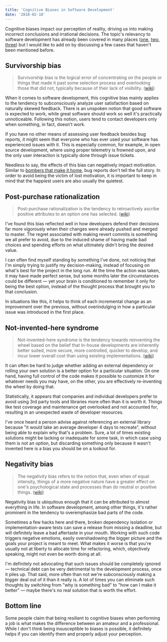 ```yaml
---
title: 'Cognitive Biases in Software Development'
date: '2018-02-18'
---
```


Cognitive biases impact our perception of reality, driving us into making incorrect conclusions and irrational decisions. The topic's relevancy to software development has already been covered in many places ([one](https://medium.com/@Mareks_082/biases-in-software-development-1f79ba840cc1), [two](https://hackernoon.com/cognitive-biases-in-programming-5e937707c27b), [three](http://www.jonathanklein.net/2013/06/cognitive-biases-in-software-engineering.html)) but I would like to add on by discussing a few cases that haven't been mentioned before.

## Survivorship bias

> Survivorship bias is the logical error of concentrating on the people or things that made it past some selection process and overlooking those that did not, typically because of their lack of visibility. ([wiki](https://en.wikipedia.org/wiki/Survivorship_bias))

When it comes to software development, this cognitive bias mainly applies to the tendency to subconsciously analyze user satisfaction based on naturally skewed feedback. There is an unspoken notion that good software is expected to work, while great software should work so well it's practically unnoticeable. Following this notion, users tend to contact developers only when something, in fact, doesn't work.

If you have no other means of assessing user feedback besides bug reports, it might seem that everyone who has ever used your software has experienced issues with it. This is especially common, for example, in open source development, where using proper telemetry is frowned upon, and the only user interaction is typically done through issue tickets.

Needless to say, the effects of this bias can negatively impact motivation. Similar to [bombers that make it home](https://en.wikipedia.org/wiki/Survivorship_bias#In_the_military), bug reports don't tell the full story. In order to avoid being the victim of lost motivation, it is important to keep in mind that the happiest users are also usually the quietest.

## Post-purchase rationalization

> Post-purchase rationalization is the tendency to retroactively ascribe positive attributes to an option one has selected. ([wiki](https://en.wikipedia.org/wiki/Choice-supportive_bias))

I've found this bias reflected well in how developers defend their decisions far more vigorously when their changes were already pushed and merged to master. The regret associated with making revert commits is something we all prefer to avoid, due to the induced shame of having made bad choices and spending efforts on what ultimately didn't bring the desired value.

I can often find myself standing by something I've done, not noticing that I'm simply trying to justify my decision-making, instead of focusing on what's best for the project in the long run. At the time the action was taken, it may have made perfect sense, but some months later the circumstances could be different — yet your brain is conditioned to remember it only for being the best option, instead of the thought process that brought you to that conclusion.

In situations like this, it helps to think of each incremental change as an improvement over the previous, without overindulging in how a particular issue was introduced in the first place.

## Not-invented-here syndrome

> Not-invented-here syndrome is the tendency towards reinventing the wheel based on the belief that in-house developments are inherently better suited, more secure, more controlled, quicker to develop, and incur lower overall cost than using existing implementations. ([wiki](https://en.wikipedia.org/wiki/Not_invented_here))

It can often be hard to judge whether adding an external dependency or rolling your own solution is a better option for a particular situation. On one hand, having full control of the code makes it possible to customize it for whatever needs you may have, on the other, you are effectively re-inventing the wheel by doing that.

Statistically, it appears that companies and individual developers prefer to avoid using 3rd party tools and libraries more often than it is worth it. Things like test coverage and maintenance get overlooked and not accounted for, resulting in an unexpected waste of developer resources.

I've once heard a person advise against referencing an external library because "it would take an average developer 4 days to recreate", without being able to explain why that's a problem. Sure, a lot of times existing solutions might be lacking or inadequate for some task, in which case using them is not an option, but discarding something only because it wasn't invented here is a bias you should be on a lookout for.

## Negativity bias

> The negativity bias refers to the notion that, even when of equal intensity, things of a more negative nature have a greater effect on one's psychological state and processes than do neutral or positive things. ([wiki](https://en.wikipedia.org/wiki/Negativity_bias))

Negativity bias is ubiquitous enough that it can be attributed to almost everything in life. In software development, among other things, it's rather prominent in the tendency to overemphasize bad parts of the code.

Sometimes a few hacks here and there, broken dependency isolation or implementation-aware tests can save a release from missing a deadline, but will definitely leave a bad aftertaste in your mouth. Working with such code triggers negative emotions, easily overshadowing the bigger picture and the goals your project is meant to meet. What makes it worse is that you're usually not at liberty to allocate time for refactoring, which, objectively speaking, might not even be worth doing at all.

I'm definitely not advocating that such issues should be completely ignored — technical debt can be very detrimental to the development process, once it piles up. That said, more often than not we're subconsciously making a bigger deal out of it than it really is. A lot of times you can eliminate such thoughts by switching from "why is something bad" to "how can I make it better" — maybe there's no real solution that is worth the effort.

## Bottom line

Some people claim that being resilient to cognitive biases when performing a job is what makes the difference between an amateur and a professional. While I don't think being insusceptible to biases is possible, it definitely helps if you can identify them and properly adjust your perception.

